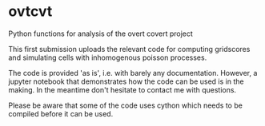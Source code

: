 # ovtcvt
Python functions for analysis of the overt covert project

This first submission uploads the relevant code for computing
gridscores and simulating cells with inhomogenous poisson processes.

The code is provided 'as is', i.e. with barely any documentation. However,
a jupyter notebook that demonstrates how the code can be used is in the 
making. In the meantime don't hesitate to contact me with questions.

Please be aware that some of the code uses cython which needs to be 
compiled before it can be used.